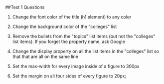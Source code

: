 ##Test 1 Questions

1. Change the font color of the title (h1 element) to any color

2. Change the background color of the "colleges" list

3. Remove the bullets from the "topics" list items (but not the "colleges" list items).
If you forget the property name, ask Google

4. Change the display property on all the list items in the "colleges" list so that
that are all on the same line

5. Set the max-width for every image inside of a figure to 300px

6. Set the margin on all four sides of every figure to 20px;
